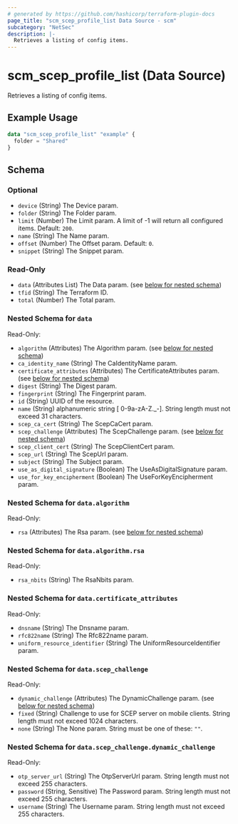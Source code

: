 ```yaml
---
# generated by https://github.com/hashicorp/terraform-plugin-docs
page_title: "scm_scep_profile_list Data Source - scm"
subcategory: "NetSec"
description: |-
  Retrieves a listing of config items.
---
```


# scm_scep_profile_list (Data Source)

Retrieves a listing of config items.

## Example Usage

```terraform
data "scm_scep_profile_list" "example" {
  folder = "Shared"
}
```

<!-- schema generated by tfplugindocs -->
## Schema

### Optional

- `device` (String) The Device param.
- `folder` (String) The Folder param.
- `limit` (Number) The Limit param. A limit of -1 will return all configured items. Default: `200`.
- `name` (String) The Name param.
- `offset` (Number) The Offset param. Default: `0`.
- `snippet` (String) The Snippet param.

### Read-Only

- `data` (Attributes List) The Data param. (see [below for nested schema](#nestedatt--data))
- `tfid` (String) The Terraform ID.
- `total` (Number) The Total param.

<a id="nestedatt--data"></a>
### Nested Schema for `data`

Read-Only:

- `algorithm` (Attributes) The Algorithm param. (see [below for nested schema](#nestedatt--data--algorithm))
- `ca_identity_name` (String) The CaIdentityName param.
- `certificate_attributes` (Attributes) The CertificateAttributes param. (see [below for nested schema](#nestedatt--data--certificate_attributes))
- `digest` (String) The Digest param.
- `fingerprint` (String) The Fingerprint param.
- `id` (String) UUID of the resource.
- `name` (String) alphanumeric string [ 0-9a-zA-Z._-]. String length must not exceed 31 characters.
- `scep_ca_cert` (String) The ScepCaCert param.
- `scep_challenge` (Attributes) The ScepChallenge param. (see [below for nested schema](#nestedatt--data--scep_challenge))
- `scep_client_cert` (String) The ScepClientCert param.
- `scep_url` (String) The ScepUrl param.
- `subject` (String) The Subject param.
- `use_as_digital_signature` (Boolean) The UseAsDigitalSignature param.
- `use_for_key_encipherment` (Boolean) The UseForKeyEncipherment param.

<a id="nestedatt--data--algorithm"></a>
### Nested Schema for `data.algorithm`

Read-Only:

- `rsa` (Attributes) The Rsa param. (see [below for nested schema](#nestedatt--data--algorithm--rsa))

<a id="nestedatt--data--algorithm--rsa"></a>
### Nested Schema for `data.algorithm.rsa`

Read-Only:

- `rsa_nbits` (String) The RsaNbits param.



<a id="nestedatt--data--certificate_attributes"></a>
### Nested Schema for `data.certificate_attributes`

Read-Only:

- `dnsname` (String) The Dnsname param.
- `rfc822name` (String) The Rfc822name param.
- `uniform_resource_identifier` (String) The UniformResourceIdentifier param.


<a id="nestedatt--data--scep_challenge"></a>
### Nested Schema for `data.scep_challenge`

Read-Only:

- `dynamic_challenge` (Attributes) The DynamicChallenge param. (see [below for nested schema](#nestedatt--data--scep_challenge--dynamic_challenge))
- `fixed` (String) Challenge to use for SCEP server on mobile clients. String length must not exceed 1024 characters.
- `none` (String) The None param. String must be one of these: `""`.

<a id="nestedatt--data--scep_challenge--dynamic_challenge"></a>
### Nested Schema for `data.scep_challenge.dynamic_challenge`

Read-Only:

- `otp_server_url` (String) The OtpServerUrl param. String length must not exceed 255 characters.
- `password` (String, Sensitive) The Password param. String length must not exceed 255 characters.
- `username` (String) The Username param. String length must not exceed 255 characters.
